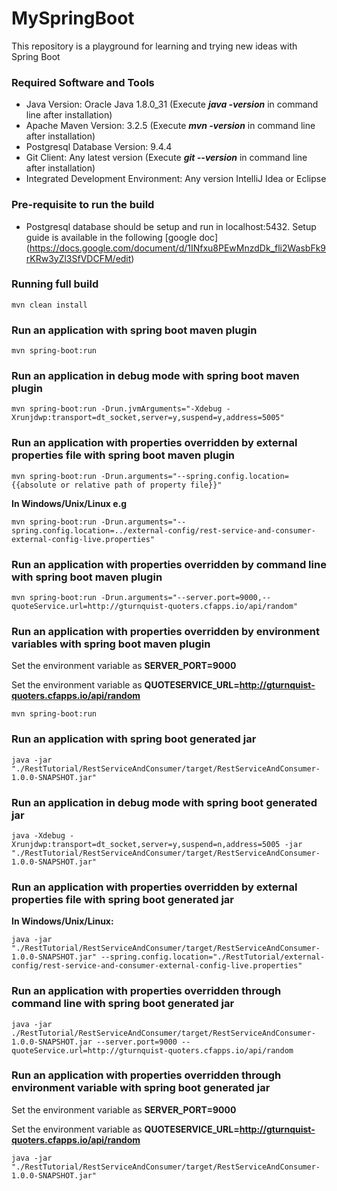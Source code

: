 # MySpringBoot
This repository is a playground for learning and trying new ideas with Spring Boot

### Required Software and Tools
* Java Version: Oracle Java 1.8.0_31 (Execute **_java -version_** in command line after installation)
* Apache Maven Version: 3.2.5 (Execute **_mvn -version_** in command line after installation)
* Postgresql Database Version: 9.4.4
* Git Client: Any latest version (Execute **_git --version_** in command line after installation)
* Integrated Development Environment: Any version IntelliJ Idea or Eclipse

### Pre-requisite to run the build
* Postgresql database should be setup and run in localhost:5432. Setup guide is available in the following [google doc] (https://docs.google.com/document/d/1INfxu8PEwMnzdDk_fli2WasbFk9rKRw3yZl3SfVDCFM/edit)
  
### Running full build

    mvn clean install

### Run an application with spring boot maven plugin

    mvn spring-boot:run

### Run an application in debug mode with spring boot maven plugin

    mvn spring-boot:run -Drun.jvmArguments="-Xdebug -Xrunjdwp:transport=dt_socket,server=y,suspend=y,address=5005"

### Run an application with properties overridden by external properties file with spring boot maven plugin

    mvn spring-boot:run -Drun.arguments="--spring.config.location={{absolute or relative path of property file}}"

**In Windows/Unix/Linux e.g**

    mvn spring-boot:run -Drun.arguments="--spring.config.location=../external-config/rest-service-and-consumer-external-config-live.properties"

### Run an application with properties overridden by command line with spring boot maven plugin

    mvn spring-boot:run -Drun.arguments="--server.port=9000,--quoteService.url=http://gturnquist-quoters.cfapps.io/api/random"

### Run an application with properties overridden by environment variables with spring boot maven plugin

Set the environment variable as **SERVER_PORT=9000**

Set the environment variable as **QUOTESERVICE_URL=http://gturnquist-quoters.cfapps.io/api/random**

    mvn spring-boot:run


### Run an application with spring boot generated jar

    java -jar "./RestTutorial/RestServiceAndConsumer/target/RestServiceAndConsumer-1.0.0-SNAPSHOT.jar"

### Run an application in debug mode with spring boot generated jar

    java -Xdebug -Xrunjdwp:transport=dt_socket,server=y,suspend=n,address=5005 -jar "./RestTutorial/RestServiceAndConsumer/target/RestServiceAndConsumer-1.0.0-SNAPSHOT.jar"

### Run an application with properties overridden by external properties file with spring boot generated jar
**In Windows/Unix/Linux:**

    java -jar "./RestTutorial/RestServiceAndConsumer/target/RestServiceAndConsumer-1.0.0-SNAPSHOT.jar" --spring.config.location="./RestTutorial/external-config/rest-service-and-consumer-external-config-live.properties"

### Run an application with properties overridden through command line with spring boot generated jar

    java -jar ./RestTutorial/RestServiceAndConsumer/target/RestServiceAndConsumer-1.0.0-SNAPSHOT.jar --server.port=9000 --quoteService.url=http://gturnquist-quoters.cfapps.io/api/random

### Run an application with properties overridden through environment variable with spring boot generated jar

Set the environment variable as **SERVER_PORT=9000**

Set the environment variable as **QUOTESERVICE_URL=http://gturnquist-quoters.cfapps.io/api/random**

    java -jar "./RestTutorial/RestServiceAndConsumer/target/RestServiceAndConsumer-1.0.0-SNAPSHOT.jar"